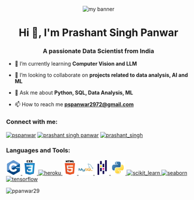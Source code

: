 
<p align="center">

<img width="900" height="500" src="https://private-user-images.githubusercontent.com/106863003/350911661-3558d006-42e7-4087-b319-ef7b2dc12b4b.png?jwt=eyJhbGciOiJIUzI1NiIsInR5cCI6IkpXVCJ9.eyJpc3MiOiJnaXRodWIuY29tIiwiYXVkIjoicmF3LmdpdGh1YnVzZXJjb250ZW50LmNvbSIsImtleSI6ImtleTUiLCJleHAiOjE3MjE2NDA5NTYsIm5iZiI6MTcyMTY0MDY1NiwicGF0aCI6Ii8xMDY4NjMwMDMvMzUwOTExNjYxLTM1NThkMDA2LTQyZTctNDA4Ny1iMzE5LWVmN2IyZGMxMmI0Yi5wbmc_WC1BbXotQWxnb3JpdGhtPUFXUzQtSE1BQy1TSEEyNTYmWC1BbXotQ3JlZGVudGlhbD1BS0lBVkNPRFlMU0E1M1BRSzRaQSUyRjIwMjQwNzIyJTJGdXMtZWFzdC0xJTJGczMlMkZhd3M0X3JlcXVlc3QmWC1BbXotRGF0ZT0yMDI0MDcyMlQwOTMwNTZaJlgtQW16LUV4cGlyZXM9MzAwJlgtQW16LVNpZ25hdHVyZT1lZDA5ZjlhZDhlNzU2YzdjMDhkNWQ5NzcwYjdiNDNiYjUwMjgzYTE4ODUzYWVlODE2ZTcwNjhhNGMxZjk2YzdhJlgtQW16LVNpZ25lZEhlYWRlcnM9aG9zdCZhY3Rvcl9pZD0wJmtleV9pZD0wJnJlcG9faWQ9MCJ9.-w8YoabVQt1IF1aYHkklsGbULYsiVcfK7DBmwATsqVA" alt="my banner">

</p>

<h1 align="center">Hi 👋, I'm Prashant Singh Panwar</h1>
<h3 align="center">A passionate Data Scientist from India</h3>

- 🌱 I’m currently learning **Computer Vision and LLM**

- 👯 I’m looking to collaborate on **projects related to data analysis, AI and ML**

- 💬 Ask me about **Python, SQL, Data Analysis, ML**

- 📫 How to reach me **pspanwar2972@gmail.com**

<h3 align="left">Connect with me:</h3>
<p align="left">
<a href="https://linkedin.com/in/pspanwar" target="blank"><img align="center" src="https://raw.githubusercontent.com/rahuldkjain/github-profile-readme-generator/master/src/images/icons/Social/linked-in-alt.svg" alt="pspanwar" height="30" width="40" /></a>
<a href="https://www.hackerrank.com/prashant singh panwar" target="blank"><img align="center" src="https://raw.githubusercontent.com/rahuldkjain/github-profile-readme-generator/master/src/images/icons/Social/hackerrank.svg" alt="prashant singh panwar" height="30" width="40" /></a>
<a href="https://www.leetcode.com/prashant_singh" target="blank"><img align="center" src="https://raw.githubusercontent.com/rahuldkjain/github-profile-readme-generator/master/src/images/icons/Social/leet-code.svg" alt="prashant_singh" height="30" width="40" /></a>
</p>

<h3 align="left">Languages and Tools:</h3>
<p align="left"> <a href="https://www.w3schools.com/cpp/" target="_blank" rel="noreferrer"> <img src="https://raw.githubusercontent.com/devicons/devicon/master/icons/cplusplus/cplusplus-original.svg" alt="cplusplus" width="40" height="40"/> </a> <a href="https://www.w3schools.com/css/" target="_blank" rel="noreferrer"> <img src="https://raw.githubusercontent.com/devicons/devicon/master/icons/css3/css3-original-wordmark.svg" alt="css3" width="40" height="40"/> </a> <a href="https://heroku.com" target="_blank" rel="noreferrer"> <img src="https://www.vectorlogo.zone/logos/heroku/heroku-icon.svg" alt="heroku" width="40" height="40"/> </a> <a href="https://www.w3.org/html/" target="_blank" rel="noreferrer"> <img src="https://raw.githubusercontent.com/devicons/devicon/master/icons/html5/html5-original-wordmark.svg" alt="html5" width="40" height="40"/> </a> <a href="https://www.mysql.com/" target="_blank" rel="noreferrer"> <img src="https://raw.githubusercontent.com/devicons/devicon/master/icons/mysql/mysql-original-wordmark.svg" alt="mysql" width="40" height="40"/> </a> <a href="https://pandas.pydata.org/" target="_blank" rel="noreferrer"> <img src="https://raw.githubusercontent.com/devicons/devicon/2ae2a900d2f041da66e950e4d48052658d850630/icons/pandas/pandas-original.svg" alt="pandas" width="40" height="40"/> </a> <a href="https://www.python.org" target="_blank" rel="noreferrer"> <img src="https://raw.githubusercontent.com/devicons/devicon/master/icons/python/python-original.svg" alt="python" width="40" height="40"/> </a> <a href="https://scikit-learn.org/" target="_blank" rel="noreferrer"> <img src="https://upload.wikimedia.org/wikipedia/commons/0/05/Scikit_learn_logo_small.svg" alt="scikit_learn" width="40" height="40"/> </a> <a href="https://seaborn.pydata.org/" target="_blank" rel="noreferrer"> <img src="https://seaborn.pydata.org/_images/logo-mark-lightbg.svg" alt="seaborn" width="40" height="40"/> </a> <a href="https://www.tensorflow.org" target="_blank" rel="noreferrer"> <img src="https://www.vectorlogo.zone/logos/tensorflow/tensorflow-icon.svg" alt="tensorflow" width="40" height="40"/> </a> </p>

<p><img align="center" src="https://github-readme-stats.vercel.app/api/top-langs?username=ppanwar29&show_icons=true&locale=en&layout=compact" alt="ppanwar29" /></p>
